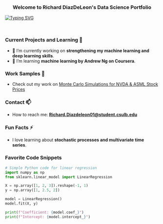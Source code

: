 <h3 align="center">Welcome to Richard DiazDeLeon's Data Science Portfolio</h3>

<!-- Typing SVG -->
<a href="https://git.io/typing-svg"><img src="https://readme-typing-svg.herokuapp.com?font=Fira+Code&pause=1000&random=false&width=435&lines=I+am+a+Applied+Statistician." alt="Typing SVG" /></a>

<div align="center">
  <!-- Other badges with consistent style -->
  <!-- Add your badges here -->
</div> 

&nbsp;

### Current Projects and Learning 🌱

- 🔭 I’m currently working on **strengthening my machine learning and deep learning skills**.
- 🌱 I’m learning **machine learning by Andrew Ng on Coursera**.

### Work Samples 👯

- Check out my work on [Monte Carlo Simulations for NVDA & ASML Stock Prices](https://github.com/dsrichard97/project2_montecarlosim)

### Contact 📫

- How to reach me: **Richard.Diazdeleon01@student.csulb.edu**

### Fun Facts ⚡

- I love learning about **stochastic processes and multivariate time series**.

<!-- Additional sections can go here -->

<!-- Code Snippets -->
### Favorite Code Snippets
```python
# Simple Python code for linear regression
import numpy as np
from sklearn.linear_model import LinearRegression

X = np.array([1, 2, 3]).reshape(-1, 1)
y = np.array([1, 2.5, 2])

model = LinearRegression()
model.fit(X, y)

print(f"Coefficient: {model.coef_}")
print(f"Intercept: {model.intercept_}")
